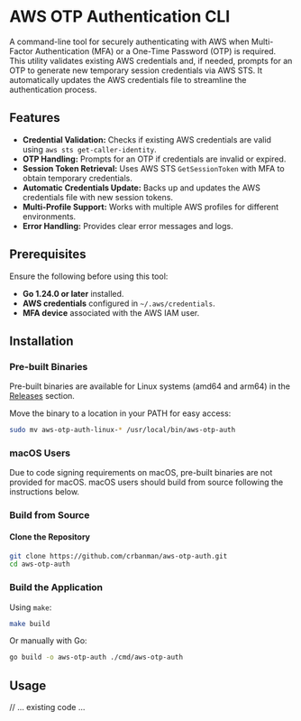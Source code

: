 # AWS OTP Authentication CLI

A command-line tool for securely authenticating with AWS when Multi-Factor Authentication (MFA) or a One-Time Password (OTP) is required. This utility validates existing AWS credentials and, if needed, prompts for an OTP to generate new temporary session credentials via AWS STS. It automatically updates the AWS credentials file to streamline the authentication process.

## Features

- **Credential Validation:** Checks if existing AWS credentials are valid using `aws sts get-caller-identity`.
- **OTP Handling:** Prompts for an OTP if credentials are invalid or expired.
- **Session Token Retrieval:** Uses AWS STS `GetSessionToken` with MFA to obtain temporary credentials.
- **Automatic Credentials Update:** Backs up and updates the AWS credentials file with new session tokens.
- **Multi-Profile Support:** Works with multiple AWS profiles for different environments.
- **Error Handling:** Provides clear error messages and logs.

## Prerequisites

Ensure the following before using this tool:

- **Go 1.24.0 or later** installed.
- **AWS credentials** configured in `~/.aws/credentials`.
- **MFA device** associated with the AWS IAM user.

## Installation

### Pre-built Binaries

Pre-built binaries are available for Linux systems (amd64 and arm64) in the [Releases](https://github.com/crbanman/aws-otp-auth/releases) section.

Move the binary to a location in your PATH for easy access:

```bash
sudo mv aws-otp-auth-linux-* /usr/local/bin/aws-otp-auth
```

### macOS Users

Due to code signing requirements on macOS, pre-built binaries are not provided for macOS. macOS users should build from source following the instructions below.

### Build from Source

#### Clone the Repository

```bash
git clone https://github.com/crbanman/aws-otp-auth.git
cd aws-otp-auth
```

### Build the Application

Using `make`:

```bash
make build
```

Or manually with Go:

```bash
go build -o aws-otp-auth ./cmd/aws-otp-auth
```

## Usage

// ... existing code ...

